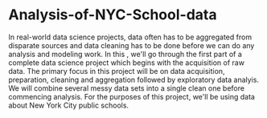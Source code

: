 # Analysis-of-NYC-School-data
In real-world data science projects, data often has to be aggregated from disparate sources and data cleaning has to be done before we can do any analysis and modeling work.
In this , we'll go through the first part of a complete data science project which begins with the acquisition of raw data. The primary focus in this project will be on data acquisition, preparation, cleaning and aggregation followed by exploratory data analyis. 
We will combine several messy data sets into a single clean one before commencing analysis. For the purposes of this project, we'll be using data about New York City public schools.

